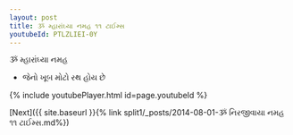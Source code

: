 ```yaml
---
layout: post
title: ૐ મ્હારાંઘ્યા નમહ ૧૧ ટાઈમ્સ
youtubeId: PTLZLIEI-0Y
---
```

 
 
 ૐ મ્હારાંઘ્યા નમહ  
 
 -  જેનો ખૂબ મોટો રથ હોય છે 
 
  
 
  
 
 
 
 
 
 


{% include youtubePlayer.html id=page.youtubeId %}
 
[Next]({{ site.baseurl }}{% link  split1/_posts/2014-08-01-ૐ નિરજીવાયા નમહ ૧૧ ટાઈમ્સ.md%})
 
